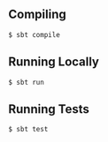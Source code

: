 
## Compiling

```
$ sbt compile
```

## Running Locally

```
$ sbt run
```

## Running Tests

```
$ sbt test
```
